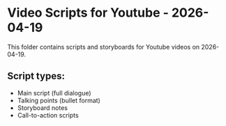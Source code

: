 # Video Scripts for Youtube - 2026-04-19

This folder contains scripts and storyboards for Youtube videos on 2026-04-19.

## Script types:
- Main script (full dialogue)
- Talking points (bullet format)
- Storyboard notes
- Call-to-action scripts
